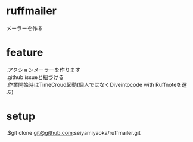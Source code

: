 # ruffmailer
 メーラーを作る
# feature
  .アクションメーラーを作ります  
  .github issueと紐づける  
  .作業開始時はTimeCroud起動(個人ではなくDiveintocode with Ruffnoteを選ぶ)  
# setup
  .$git clone git@github.com:seiyamiyaoka/ruffmailer.git  
  
